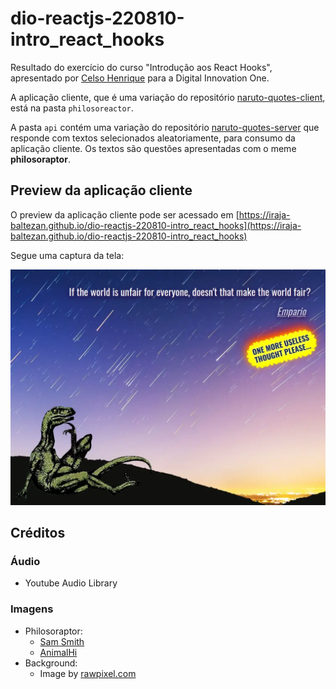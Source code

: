 # dio-reactjs-220810-intro_react_hooks

Resultado do exercício do curso "Introdução aos React Hooks",
apresentado por [Celso Henrique](https://github.com/celso-henrique)
para a Digital Innovation One.

A aplicação cliente, que é uma variação do repositório [naruto-quotes-client](https://github.com/celso-henrique/naruto-quotes-client), está na pasta `philosoreactor`.

A pasta `api` contém uma variação do repositório [naruto-quotes-server](https://github.com/celso-henrique/naruto-quotes-server) que responde com textos selecionados aleatoriamente, para consumo da aplicação cliente. Os textos são questões apresentadas com o meme __philosoraptor__.

## Preview da aplicação cliente

O preview da aplicação cliente pode ser acessado em [https://iraja-baltezan.github.io/dio-reactjs-220810-intro_react_hooks](https://iraja-baltezan.github.io/dio-reactjs-220810-intro_react_hooks)

Segue uma captura da tela:

![Captura da tela](docs/screenshot-2.webp)

## Créditos

### Áudio

- Youtube Audio Library
### Imagens

- Philosoraptor:
  - [Sam Smith](https://knowyourmeme.com/memes/)
  - [AnimalHi](http://www.animalhi.com/)
- Background:
  - Image by [rawpixel.com](https://www.rawpixel.com/)
